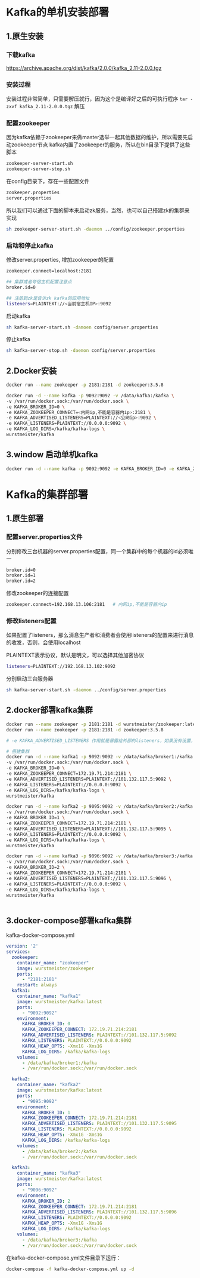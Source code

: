 # Kafka的单机安装部署

## 1.原生安装

### 下载kafka
https://archive.apache.org/dist/kafka/2.0.0/kafka_2.11-2.0.0.tgz

### 安装过程

安装过程非常简单，只需要解压就行，因为这个是编译好之后的可执行程序
`tar -zxvf kafka_2.11-2.0.0.tgz` 解压

### 配置zookeeper
因为kafka依赖于zookeeper来做master选举一起其他数据的维护，所以需要先启动zookeeper节点
kafka内置了zookeeper的服务，所以在bin目录下提供了这些脚本

```sh
zookeeper-server-start.sh
zookeeper-server-stop.sh
```
在config目录下，存在一些配置文件

```sh
zookeeper.properties
server.properties
```

所以我们可以通过下面的脚本来启动zk服务，当然，也可以自己搭建zk的集群来实现

```sh
sh zookeeper-server-start.sh -daemon ../config/zookeeper.properties
```

### 启动和停止kafka

修改server.properties, 增加zookeeper的配置
```sh
zookeeper.connect=localhost:2181

## 集群或者夸宿主机配置注意点
broker.id=0

## 注册到zk是告诉zk kafka的应用地址
listeners=PLAINTEXT://<当前宿主机IP>:9092

```

启动kafka

```sh
sh kafka-server-start.sh -damoen config/server.properties
```

停止kafka

```sh
sh kafka-server-stop.sh -daemon config/server.properties
```

## 2.Docker安装

```sh
docker run --name zookeeper -p 2181:2181 -d zookeeper:3.5.8

docker run -d --name kafka -p 9092:9092 -v /data/kafka:/kafka \
-v /var/run/docker.sock:/var/run/docker.sock \
-e KAFKA_BROKER_ID=0 \
-e KAFKA_ZOOKEEPER_CONNECT=<内网ip,不能是容器内ip>:2181 \ 
-e KAFKA_ADVERTISED_LISTENERS=PLAINTEXT://<公网ip>:9092 \
-e KAFKA_LISTENERS=PLAINTEXT://0.0.0.0:9092 \
-e KAFKA_LOG_DIRS=/kafka/kafka-logs \
wurstmeister/kafka
```



## 3.window 启动单机kafka

```sh
docker run -d --name kafka -p 9092:9092 -e KAFKA_BROKER_ID=0 -e KAFKA_ZOOKEEPER_CONNECT=172.18.30.181:2181 -e KAFKA_ADVERTISED_LISTENERS=PLAINTEXT://127.0.0.1:9092 -e KAFKA_LISTENERS=PLAINTEXT://127.0.0.1:9092 -e KAFKA_LOG_DIRS=/kafka/kafka-logs wurstmeister/kafka
```

## 

# Kafka的集群部署

## 1.原生部署

### 配置server.properties文件

分别修改三台机器的server.properties配置，同一个集群中的每个机器的id必须唯一

```sh
broker.id=0
broker.id=1
broker.id=2
```

修改zookeeper的连接配置

```sh
zookeeper.connect=192.168.13.106:2181   # 内网ip,不能是容器内ip
```

### 修改listeners配置

如果配置了listeners，那么消息生产者和消费者会使用listeners的配置来进行消息的收发，否则，会使用localhost

PLAINTEXT表示协议，默认是明文，可以选择其他加密协议

```sh
listeners=PLAINTEXT://192.168.13.102:9092
```

分别启动三台服务器

```sh
sh kafka-server-start.sh -daemon ../config/server.properties
```

## 2.docker部署kafka集群

```sh
docker run --name zookeeper -p 2181:2181 -d wurstmeister/zookeeper:latest
docker run --name zookeeper -p 2181:2181 -d zookeeper:3.5.8

# -e KAFKA_ADVERTISED_LISTENERS 作用就是暴露给外部的listeners，如果没有设置，会用listeners

# 搭建集群
docker run -d --name kafka1 -p 9092:9092 -v /data/kafka/broker1:/kafka \
-v /var/run/docker.sock:/var/run/docker.sock \
-e KAFKA_BROKER_ID=0 \
-e KAFKA_ZOOKEEPER_CONNECT=172.19.71.214:2181 \
-e KAFKA_ADVERTISED_LISTENERS=PLAINTEXT://101.132.117.5:9092 \
-e KAFKA_LISTENERS=PLAINTEXT://0.0.0.0:9092 \
-e KAFKA_LOG_DIRS=/kafka/kafka-logs \
wurstmeister/kafka

docker run -d --name kafka2 -p 9095:9092 -v /data/kafka/broker2:/kafka \
-v /var/run/docker.sock:/var/run/docker.sock \
-e KAFKA_BROKER_ID=1 \
-e KAFKA_ZOOKEEPER_CONNECT=172.19.71.214:2181 \
-e KAFKA_ADVERTISED_LISTENERS=PLAINTEXT://101.132.117.5:9095 \
-e KAFKA_LISTENERS=PLAINTEXT://0.0.0.0:9092 \
-e KAFKA_LOG_DIRS=/kafka/kafka-logs \
wurstmeister/kafka

docker run -d --name kafka3 -p 9096:9092 -v /data/kafka/broker3:/kafka \
-v /var/run/docker.sock:/var/run/docker.sock \
-e KAFKA_BROKER_ID=2 \
-e KAFKA_ZOOKEEPER_CONNECT=172.19.71.214:2181 \
-e KAFKA_ADVERTISED_LISTENERS=PLAINTEXT://101.132.117.5:9096 \
-e KAFKA_LISTENERS=PLAINTEXT://0.0.0.0:9092 \
-e KAFKA_LOG_DIRS=/kafka/kafka-logs \
wurstmeister/kafka



```

## 3.docker-compose部署kafka集群

kafka-docker-compose.yml

```yaml
version: '2'
services:
  zookeeper:
    container_name: "zookeeper"
    image: wurstmeister/zookeeper
    ports:
      - "2181:2181"
    restart: always
  kafka1:
    container_name: "kafka1"
    image: wurstmeister/kafka:latest
    ports:
      - "9092:9092"
    environment:
      KAFKA_BROKER_ID: 0
      KAFKA_ZOOKEEPER_CONNECT: 172.19.71.214:2181
      KAFKA_ADVERTISED_LISTENERS: PLAINTEXT://101.132.117.5:9092
      KAFKA_LISTENERS: PLAINTEXT://0.0.0.0:9092
      KAFKA_HEAP_OPTS: -Xmx1G -Xms1G
      KAFKA_LOG_DIRS: /kafka/kafka-logs
    volumes:
      - /data/kafka/broker1:/kafka
      - /var/run/docker.sock:/var/run/docker.sock

  kafka2:
    container_name: "kafka2"
    image: wurstmeister/kafka:latest
    ports:
      - "9095:9092"
    environment:
      KAFKA_BROKER_ID: 1
      KAFKA_ZOOKEEPER_CONNECT: 172.19.71.214:2181
      KAFKA_ADVERTISED_LISTENERS: PLAINTEXT://101.132.117.5:9095
      KAFKA_LISTENERS: PLAINTEXT://0.0.0.0:9092
      KAFKA_HEAP_OPTS: -Xmx1G -Xms1G
      KAFKA_LOG_DIRS: /kafka/kafka-logs
    volumes:
      - /data/kafka/broker2:/kafka
      - /var/run/docker.sock:/var/run/docker.sock

  kafka3:
    container_name: "kafka3"
    image: wurstmeister/kafka:latest
    ports:
      - "9096:9092"
    environment:
      KAFKA_BROKER_ID: 2
      KAFKA_ZOOKEEPER_CONNECT: 172.19.71.214:2181
      KAFKA_ADVERTISED_LISTENERS: PLAINTEXT://101.132.117.5:9096
      KAFKA_LISTENERS: PLAINTEXT://0.0.0.0:9092
      KAFKA_HEAP_OPTS: -Xmx1G -Xms1G
      KAFKA_LOG_DIRS: /kafka/kafka-logs
    volumes:
      - /data/kafka/broker3:/kafka
      - /var/run/docker.sock:/var/run/docker.sock

```

在kafka-docker-compose.yml文件目录下运行：

```sh
docker-compose -f kafka-docker-compose.yml up -d
```

## 